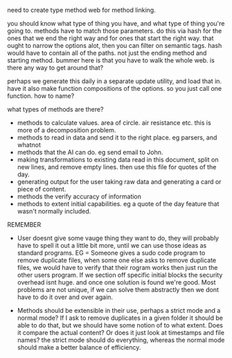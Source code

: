 need to create type method web for method linking.

you should know what type of thing you have, and what type of thing you're going to. methods have to match those parameters. do this via hash for the ones that we end the right way and for ones that start the right way. that ought to narrow the options alot, then you can filter on semantic tags. hash would have to contain all of the paths. not just the ending method and starting method. bummer here is that you have to walk the whole web. is there any way to get around that?

perhaps we generate this daily in a separate update utility, and load that in. have it also make function compositions of the options. so you just call one function. how to name?

what types of methods are there?
* methods to calculate values. area of circle. air resistance etc.
    this is more of a decomposition problem.
* methods to read in data and send it to the right place.
    eg parsers, and whatnot
* methods that the AI can do.
    eg send email to John.
* making transformations to existing data
    read in this document, split on new lines, and remove empty lines. then use this file for quotes of the day.
* generating output for the user
    taking raw data and generating a card or piece of content.
* methods the verify accuracy of information
* methods to extent initial capabilities.
    eg a quote of the day feature that wasn't normally included.





REMEMBER
* User doesnt give some vauge thing they want to do, they will probably have to spell it out a little bit more, until we can use those ideas as standard programs.
    EG = Someone gives a sudo code program to remove duplicate files, when some one else asks to remove duplicate files, we would have to verify that their rogram works then just run the other users program. If we section off specific initial blocks the security overhead isnt huge. and once one solution is found we're good.
    Most problems are not unique, if we can solve them abstractly then we dont have to do it over and over again.

* Methods should be extensible in their use, perhaps a strict mode and a normal mode?
    If I ask to remove duplicates in a given folder it should be able to do that, but we should have some notion of to what extent. Does it compare the actual content? Or does it just look at timestamps and file names? the strict mode should do everything, whereas the normal mode should make a better balance of efficiency.